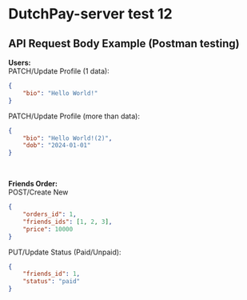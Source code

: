 # DutchPay-server test 12

## API Request Body Example (Postman testing)

**Users:**
<br>
PATCH/Update Profile (1 data):
```JSON
{
    "bio": "Hello World!"
}
```
PATCH/Update Profile (more than data):
```JSON
{
    "bio": "Hello World!(2)",
    "dob": "2024-01-01"
}
```
<br>

**Friends Order:**
<br>
POST/Create New
```JSON
{
    "orders_id": 1,
    "friends_ids": [1, 2, 3],
    "price": 10000
}
```
PUT/Update Status (Paid/Unpaid):
```JSON
{
    "friends_id": 1,
    "status": "paid"
}
```
<br>
